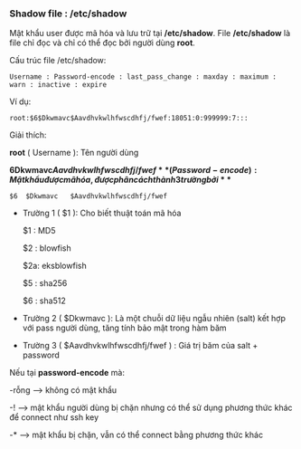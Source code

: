 ### Shadow file : /etc/shadow

Mật khẩu user được mã hóa và lưu trữ tại **/etc/shadow**. File **/etc/shadow** là file chỉ đọc và chỉ có thể đọc bởi người dùng **root**. 

Cấu trúc file /etc/shadow:

``Username : Password-encode : last_pass_change : maxday : maximum : warn : inactive : expire ``

Ví dụ:

``root:$6$Dkwmavc$Aavdhvkwlhfwscdhfj/fwef:18051:0:999999:7::: ``

Giải thích:

**root** ( Username ): Tên người dùng

**$6$Dkwmavc$Aavdhvkwlhfwscdhfj/fwef** ( Password-encode ) : Mật khẩu được mã hóa, được phân cách thành 3 trường bởi **$**

``$6  $Dkwmavc   $Aavdhvkwlhfwscdhfj/fwef``

   - Trường 1 ( $1 ): Cho biết thuật toán mã hóa

        $1 : MD5
        
        $2 : blowfish

        $2a: eksblowfish

        $5 : sha256
        
        $6 : sha512
   - Trường 2 ( $Dkwmavc ): Là một chuỗi dữ liệu ngẫu nhiên (salt) kết hợp với pass người dùng, tăng tính bảo mật trong hàm băm
   - Trường 3 ( $Aavdhvkwlhfwscdhfj/fwef ) : Giá trị băm của salt + password
   
Nếu tại **password-encode** mà:

   -rỗng --> không có mật khẩu
   
   -!    --> mật khẩu người dùng bị chặn nhưng có thể sử dụng phương thức khác để connect như ssh key
   
   -*   --> mật khẩu bị chặn, vẫn có thể connect bằng phương thức khác 
